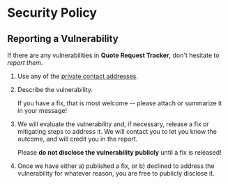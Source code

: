 # Security Policy

## Reporting a Vulnerability

If there are any vulnerabilities in **Quote Request Tracker**, don't hesitate to _report them_.

1. Use any of the [private contact addresses](https://github.com/gscerveira/quote-request-tracker#support).
2. Describe the vulnerability.

   If you have a fix, that is most welcome -- please attach or summarize it in your message!

3. We will evaluate the vulnerability and, if necessary, release a fix or mitigating steps to address it. We will contact you to let you know the outcome, and will credit you in the report.

   Please **do not disclose the vulnerability publicly** until a fix is released!

4. Once we have either a) published a fix, or b) declined to address the vulnerability for whatever reason, you are free to publicly disclose it.
